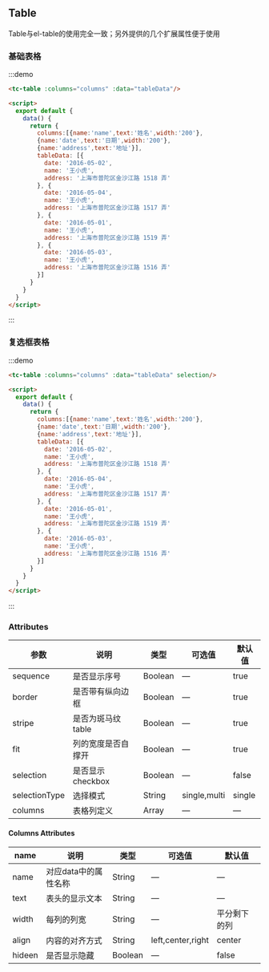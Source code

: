 ## Table
Table与el-table的使用完全一致；另外提供的几个扩展属性便于使用

### 基础表格
:::demo
```html
<tc-table :columns="columns" :data="tableData"/>

<script>
  export default {
    data() {
      return {
        columns:[{name:'name',text:'姓名',width:'200'},
        {name:'date',text:'日期',width:'200'},
        {name:'address',text:'地址'}],
        tableData: [{
          date: '2016-05-02',
          name: '王小虎',
          address: '上海市普陀区金沙江路 1518 弄'
        }, {
          date: '2016-05-04',
          name: '王小虎',
          address: '上海市普陀区金沙江路 1517 弄'
        }, {
          date: '2016-05-01',
          name: '王小虎',
          address: '上海市普陀区金沙江路 1519 弄'
        }, {
          date: '2016-05-03',
          name: '王小虎',
          address: '上海市普陀区金沙江路 1516 弄'
        }]
      }
    }
  }
</script>
```
:::

### 复选框表格
:::demo
```html
<tc-table :columns="columns" :data="tableData" selection/>

<script>
  export default {
    data() {
      return {
        columns:[{name:'name',text:'姓名',width:'200'},
        {name:'date',text:'日期',width:'200'},
        {name:'address',text:'地址'}],
        tableData: [{
          date: '2016-05-02',
          name: '王小虎',
          address: '上海市普陀区金沙江路 1518 弄'
        }, {
          date: '2016-05-04',
          name: '王小虎',
          address: '上海市普陀区金沙江路 1517 弄'
        }, {
          date: '2016-05-01',
          name: '王小虎',
          address: '上海市普陀区金沙江路 1519 弄'
        }, {
          date: '2016-05-03',
          name: '王小虎',
          address: '上海市普陀区金沙江路 1516 弄'
        }]
      }
    }
  }
</script>
```
:::

### Attributes

| 参数          | 说明            | 类型            | 可选值                 | 默认值   |
|-------------  |---------------- |---------------- |---------------------- |-------- |
| sequence   | 是否显示序号   | Boolean          | — | true |
| border   | 是否带有纵向边框   | Boolean          | — | true |
| stripe   | 是否为斑马纹 table   | Boolean          | — | true |
| fit   | 列的宽度是否自撑开   | Boolean          | — | true |
| selection   | 是否显示checkbox   | Boolean          | — | false |
| selectionType   | 选择模式   | String          | single,multi | single |
| columns   | 表格列定义   | Array          | — | — |


#### Columns Attributes

| name | 说明 | 类型            | 可选值  | 默认值   |
|-------------  |---------------- |---------------- |---------------------- |-------- |
| name | 对应data中的属性名称 | String          | — | — |
| text | 表头的显示文本 | String          | — | — |
| width | 每列的列宽 | String          | — | 平分剩下的列 |
| align | 内容的对齐方式 | String          | left,center,right | center |
| hideen | 是否显示隐藏 | Boolean          | — | false |